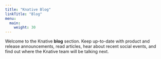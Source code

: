 ```yaml
---
title: "Knative Blog"
linkTitle: "Blog"
menu:
  main:
    weight: 30
---
```



Welcome to the Knative **blog** section. Keep up-to-date with product and
release announcements, read articles,  hear about recent social events, and
find out where the Knative team will be talking next.
